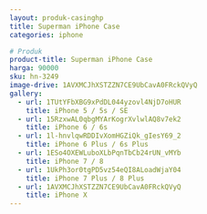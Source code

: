 ```yaml
---
layout: produk-casinghp
title: Superman iPhone Case
categories: iphone

# Produk
product-title: Superman iPhone Case
harga: 90000
sku: hn-3249
image-drive: 1AVXMCJhXSTZZN7CE9UbCavA0FRckQVyQ
gallery:
  - url: 1TUtYFbXBG9xPdDL044yzovl4NjD7oHUR
    title: iPhone 5 / 5s / SE
  - url: 15RzxwAL0qbgMYArKogrXvlwlAQ8v7ek2
    title: iPhone 6 / 6s
  - url: 1l-hnvlqwRDDIvXomHGZiQk_gIesY69_2
    title: iPhone 6 Plus / 6s Plus
  - url: 1ESo4OXEWLuboXLbPqnTbCb24rUN_vMYb
    title: iPhone 7 / 8
  - url: 1UkPh3or0tgPD5vz54eQI8ALoadWjaY04
    title: iPhone 7 Plus / 8 Plus
  - url: 1AVXMCJhXSTZZN7CE9UbCavA0FRckQVyQ
    title: iPhone X
---
```

